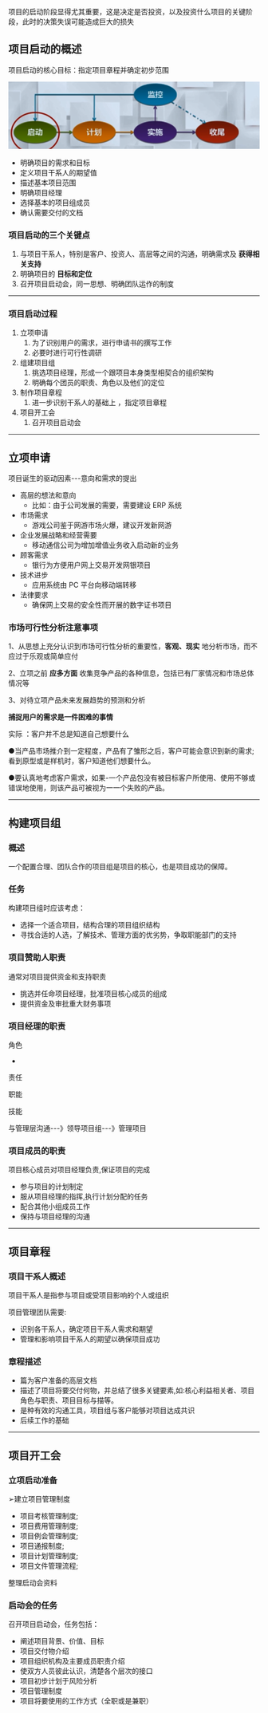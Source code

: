 项目的启动阶段显得尤其重要，这是决定是否投资，以及投资什么项目的关键阶段，此时的决策失误可能造成巨大的损失

## 项目启动的概述

项目启动的核心目标：指定项目章程并确定初步范围

![2.项目启动-1](2.项目启动.assets/2.项目启动-1.png)

* 明确项目的需求和目标
* 定义项目干系人的期望值
* 描述基本项目范围
* 明确项目经理
* 选择基本的项目组成员
* 确认需要交付的文档

### 项目启动的三个关键点

1. 与项目干系人，特别是客户、投资人、高层等之间的沟通，明确需求及 **获得相关支持**
2. 明确项目的 **目标和定位**
3. 召开项目启动会，同一思想、明确团队运作的制度

---

### 项目启动过程

1. 立项申请
   1. 为了识别用户的需求，进行申请书的撰写工作
   2. 必要时进行可行性调研
2. 组建项目组
   1. 挑选项目经理，形成一个跟项目本身类型相契合的组织架构
   2. 明确每个团员的职责、角色以及他们的定位
3. 制作项目章程
   1. 进一步识别干系人的基础上 ，指定项目章程
4. 项目开工会
   1. 召开项目启动会

---

## 立项申请

项目诞生的驱动因素---意向和需求的提出

* 高层的想法和意向
  * 比如：由于公司发展的需要，需要建设 ERP 系统
* 市场需求
  * 游戏公司鉴于网游市场火爆，建议开发新网游
* 企业发展战略和经营需要
  * 移动通信公司为增加增值业务收入启动新的业务
* 顾客需求
  * 银行为方便用户网上交易开发网银项目
* 技术进步
  * 应用系统由 PC 平台向移动端转移
* 法律要求
  * 确保网上交易的安全性而开展的数字证书项目



### 市场可行性分析注意事项

1、从思想上充分认识到市场可行性分析的重要性，**客观、现实** 地分析市场，而不应过于乐观或简单应付

2、立项之前 **应多方面** 收集竞争产品的各种信息，包括已有厂家情况和市场总体情况等

3、对待立项产品未来发展趋势的预测和分析



**捕捉用户的需求是一件困难的事情**

实际 ：客户并不总是知道自己想要什么

●当产品市场推介到一定程度，产品有了雏形之后，客户可能会意识到新的需求;看到原型或是样机时，客户知道他们想要什么。

●要认真地考虑客户需求，如果-一个产品包没有被目标客户所使用、使用不够或错误地使用，则该产品可被视为一一个失败的产品。

---

## 构建项目组

### 概述

一个配置合理、团队合作的项目组是项目的核心，也是项目成功的保障。

### 任务

构建项目组时应该考虑：

* 选择一个适合项目，结构合理的项目组织结构
* 寻找合适的人选，了解技术、管理方面的优劣势，争取职能部门的支持

### 项目赞助人职责

通常对项目提供资金和支持职责

* 挑选并任命项目经理，批准项目核心成员的组成
* 提供资金及审批重大财务事项

### 项目经理的职责

角色

* 

责任

职能

技能

与管理层沟通---》领导项目组---》管理项目

### 项目成员的职责



项目核心成员对项目经理负责,保证项目的完成

- 参与项目的计划制定
- 服从项目经理的指挥,执行计划分配的任务
- 配合其他小组成员工作
- 保持与项目经理的沟通

---

## 项目章程

### 项目干系人概述

项目干系人是指参与项目或受项目影响的个人或组织

项目管理团队需要:

* 识别各干系人，确定项目干系人需求和期望
* 管理和影响项目干系人的期望以确保项目成功

### 章程描述

* 篇为客户准备的高层文档
* 描述了项目将要交付何物，并总结了很多关键要素,如:核心利益相关者、项目角色与职责、项目目标与描等。
* 是种有效的沟通工具，项目组与客户能够对项目达成共识
* 后续工作的基础

---

## 项目开工会

### 立项启动准备

➢建立项目管理制度

- 项目考核管理制度;
- 项目费用管理制度;
- 项目例会管理制度;
- 项目通报制度;
- 项目计划管理制度;
- 项目文件管理流程;

整理启动会资料

### 启动会的任务

召开项目启动会，任务包括：

* 阐述项目背景、价值、目标
* 项目交付物介绍
* 项目组织机构及主要成员职责介绍
* 使双方人员彼此认识，清楚各个层次的接口
* 项目初步计划于风险分析
* 项目管理制度
* 项目将要使用的工作方式（全职或是兼职）











































































































































































































































































































































































